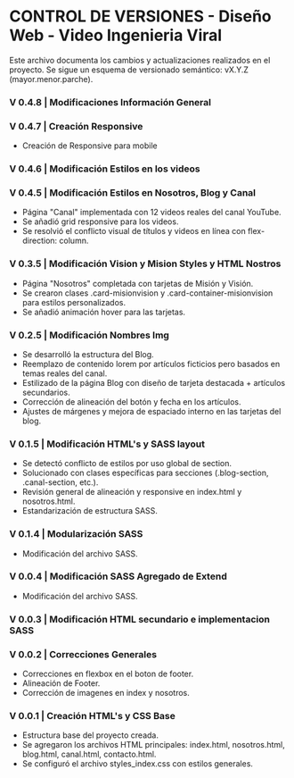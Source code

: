# CONTROL DE VERSIONES - Diseño Web - Video Ingenieria Viral

Este archivo documenta los cambios y actualizaciones realizados en el proyecto. Se sigue un esquema de versionado semántico: vX.Y.Z (mayor.menor.parche).

### V 0.4.8 | Modificaciones Información General

### V 0.4.7 | Creación Responsive

* Creación de Responsive para mobile

### V 0.4.6 | Modificación Estilos en los videos

### V 0.4.5 | Modificación Estilos en Nosotros, Blog y Canal
* Página "Canal" implementada con 12 videos reales del canal YouTube.
* Se añadió grid responsive para los videos.
* Se resolvió el conflicto visual de títulos y videos en línea con flex-direction: column.


### V 0.3.5 | Modificación Vision y Mision Styles y HTML Nostros
* Página "Nosotros" completada con tarjetas de Misión y Visión.
* Se crearon clases .card-misionvision y .card-container-misionvision para estilos personalizados.
* Se añadió animación hover para las tarjetas.

### V 0.2.5 | Modificación Nombres Img
* Se desarrolló la estructura del Blog.
* Reemplazo de contenido lorem por artículos ficticios pero basados en temas reales del canal.
* Estilizado de la página Blog con diseño de tarjeta destacada + artículos secundarios.
* Corrección de alineación del botón y fecha en los artículos.
* Ajustes de márgenes y mejora de espaciado interno en las tarjetas del blog.

### V 0.1.5 | Modificación HTML's y SASS layout
* Se detectó conflicto de estilos por uso global de section.
* Solucionado con clases específicas para secciones (.blog-section, .canal-section, etc.).
* Revisión general de alineación y responsive en index.html y nosotros.html.
* Estandarización de estructura SASS.

### V 0.1.4 | Modularización SASS
* Modificación del archivo SASS.

### V 0.0.4 | Modificación SASS Agregado de Extend
* Modificación del archivo SASS.

### V 0.0.3 | Modificación HTML secundario e implementacion SASS

### V 0.0.2 | Correcciones Generales
* Correcciones en flexbox en el boton de footer.
* Alineación de Footer.
* Corrección de imagenes en index y nosotros.

### V 0.0.1 | Creación HTML's y CSS Base
* Estructura base del proyecto creada.
* Se agregaron los archivos HTML principales: index.html, nosotros.html, blog.html, canal.html, contacto.html.
* Se configuró el archivo styles_index.css con estilos generales.